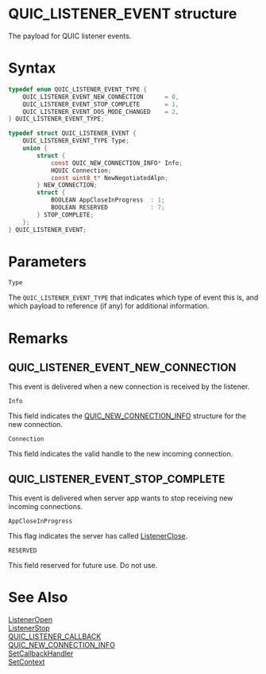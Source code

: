 QUIC_LISTENER_EVENT structure
======

The payload for QUIC listener events.

# Syntax

```C
typedef enum QUIC_LISTENER_EVENT_TYPE {
    QUIC_LISTENER_EVENT_NEW_CONNECTION      = 0,
    QUIC_LISTENER_EVENT_STOP_COMPLETE       = 1,
    QUIC_LISTENER_EVENT_DOS_MODE_CHANGED    = 2,
} QUIC_LISTENER_EVENT_TYPE;
```

```C
typedef struct QUIC_LISTENER_EVENT {
    QUIC_LISTENER_EVENT_TYPE Type;
    union {
        struct {
            const QUIC_NEW_CONNECTION_INFO* Info;
            HQUIC Connection;
            const uint8_t* NewNegotiatedAlpn;
        } NEW_CONNECTION;
        struct {
            BOOLEAN AppCloseInProgress  : 1;
            BOOLEAN RESERVED            : 7;
        } STOP_COMPLETE;
    };
} QUIC_LISTENER_EVENT;
```

# Parameters

`Type`

The `QUIC_LISTENER_EVENT_TYPE` that indicates which type of event this is, and which payload to reference (if any) for additional information.

# Remarks

## QUIC_LISTENER_EVENT_NEW_CONNECTION

This event is delivered when a new connection is received by the listener.

`Info`

This field indicates the [QUIC_NEW_CONNECTION_INFO](QUIC_NEW_CONNECTION_INFO.md) structure for the new connection.

`Connection`

This field indicates the valid handle to the new incoming connection.

## QUIC_LISTENER_EVENT_STOP_COMPLETE

This event is delivered when server app wants to stop receiving new incoming connections.

`AppCloseInProgress`

This flag indicates the server has called [ListenerClose](ListenerClose.md).

`RESERVED`

This field reserved for future use. Do not use.

# See Also

[ListenerOpen](ListenerOpen.md)<br>
[ListenerStop](ListenerStop.md)<br>
[QUIC_LISTENER_CALLBACK](QUIC_LISTENER_CALLBACK.md)<br>
[QUIC_NEW_CONNECTION_INFO](QUIC_NEW_CONNECTION_INFO.md)<br>
[SetCallbackHandler](SetCallbackHandler.md)<br>
[SetContext](SetContext.md)<br>
